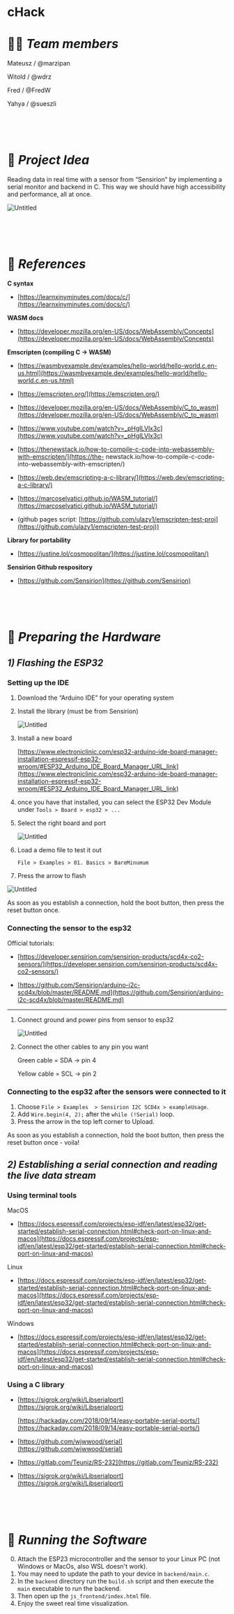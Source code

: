 # cHack

# 🧑‍💻 *Team members*

Mateusz / @marzipan

Witold / @wdrz

Fred / @FredW

Yahya / @sueszli

<br><br><br>

# 📃 *Project Idea*

Reading data in real time with a sensor from “Sensirion” by implementing a serial monitor and backend in C.
This way we should have high accessibility and performance, all at once.

![Untitled](./readme_assets/Untitled.png)

<br><br><br>

# 👀 *References*

**C syntax**

- [https://learnxinyminutes.com/docs/c/](https://learnxinyminutes.com/docs/c/)

**WASM docs**

- [https://developer.mozilla.org/en-US/docs/WebAssembly/Concepts](https://developer.mozilla.org/en-US/docs/WebAssembly/Concepts)

**Emscripten (compiling C → WASM)**

- [https://wasmbyexample.dev/examples/hello-world/hello-world.c.en-us.html](https://wasmbyexample.dev/examples/hello-world/hello-world.c.en-us.html)

- [https://emscripten.org/](https://emscripten.org/)

- [https://developer.mozilla.org/en-US/docs/WebAssembly/C_to_wasm](https://developer.mozilla.org/en-US/docs/WebAssembly/C_to_wasm)

- [https://www.youtube.com/watch?v=_pHgILVlx3c](https://www.youtube.com/watch?v=_pHgILVlx3c)

- [https://thenewstack.io/how-to-compile-c-code-into-webassembly-with-emscripten/](https://the- newstack.io/how-to-compile-c-code-into-webassembly-with-emscripten/)

- [https://web.dev/emscripting-a-c-library/](https://web.dev/emscripting-a-c-library/)

- [https://marcoselvatici.github.io/WASM_tutorial/](https://marcoselvatici.github.io/WASM_tutorial/)

- (github pages script: [https://github.com/ulazy1/emscripten-test-proj](https://github.com/ulazy1/emscripten-test-proj))


**Library for portability**

- [https://justine.lol/cosmopolitan/](https://justine.lol/cosmopolitan/)

**Sensirion Github respository**

- [https://github.com/Sensirion](https://github.com/Sensirion)

<br><br><br>

# 🔧 *Preparing the Hardware*

## *1) Flashing the ESP32*

### Setting up the IDE

1. Download the “Arduino IDE” for your operating system
2. Install the library (must be from Sensirion)
    
    ![Untitled](./readme_assets/Untitled%201.png)
    
3. Install a new board
    
    [https://www.electroniclinic.com/esp32-arduino-ide-board-manager-installation-espressif-esp32-wroom/#ESP32_Arduino_IDE_Board_Manager_URL_link](https://www.electroniclinic.com/esp32-arduino-ide-board-manager-installation-espressif-esp32-wroom/#ESP32_Arduino_IDE_Board_Manager_URL_link)
    
4. once you have that installed, you can select the ESP32 Dev Module under `Tools > Board > esp32 > ...`
5. Select the right board and port
    
    ![Untitled](./readme_assets/Untitled%202.png)
    
6. Load a demo file to test it out
    
    `File > Examples > 01. Basics > BareMinumum`
    

4. Press the arrow to flash

![Untitled](./readme_assets/Untitled%203.png)

As soon as you establish a connection, hold the boot button, then press the reset button once.

### Connecting the sensor to the esp32

Official tutorials:

- [https://developer.sensirion.com/sensirion-products/scd4x-co2-sensors/](https://developer.sensirion.com/sensirion-products/scd4x-co2-sensors/)

- [https://github.com/Sensirion/arduino-i2c-scd4x/blob/master/README.md](https://github.com/Sensirion/arduino-i2c-scd4x/blob/master/README.md)

---

1. Connect ground and power pins from sensor to esp32
    
    ![Untitled](./readme_assets/Untitled%204.png)
    
2. Connect the other cables to any pin you want
    
    Green cable = SDA → pin 4
    
    Yellow cable = SCL → pin 2

### Connecting to the esp32 after the sensors were connected to it

1. Choose `File > Examples  > Sensirion I2C SCD4x > exampleUsage`.
2. Add `Wire.begin(4, 2);` after the `while (!Serial)` loop.
3. Press the arrow in the top left corner to Upload.

As soon as you establish a connection, hold the boot button, then press the reset button once - voila!

## *2) Establishing a serial connection and reading the live data stream*

### Using terminal tools

MacOS

- [https://docs.espressif.com/projects/esp-idf/en/latest/esp32/get-started/establish-serial-connection.html#check-port-on-linux-and-macos](https://docs.espressif.com/projects/esp-idf/en/latest/esp32/get-started/establish-serial-connection.html#check-port-on-linux-and-macos)

Linux

- [https://docs.espressif.com/projects/esp-idf/en/latest/esp32/get-started/establish-serial-connection.html#check-port-on-linux-and-macos](https://docs.espressif.com/projects/esp-idf/en/latest/esp32/get-started/establish-serial-connection.html#check-port-on-linux-and-macos)

Windows

- [https://docs.espressif.com/projects/esp-idf/en/latest/esp32/get-started/establish-serial-connection.html#check-port-on-linux-and-macos](https://docs.espressif.com/projects/esp-idf/en/latest/esp32/get-started/establish-serial-connection.html#check-port-on-linux-and-macos)

### Using a C library

- [https://sigrok.org/wiki/Libserialport](https://sigrok.org/wiki/Libserialport)
    
    [https://hackaday.com/2018/09/14/easy-portable-serial-ports/](https://hackaday.com/2018/09/14/easy-portable-serial-ports/)
    
- [https://github.com/wjwwood/serial](https://github.com/wjwwood/serial)
- [https://gitlab.com/Teuniz/RS-232](https://gitlab.com/Teuniz/RS-232)
- [https://sigrok.org/wiki/Libserialport](https://sigrok.org/wiki/Libserialport)


<br><br><br>

# 🔧 *Running the Software*

0. Attach the ESP23 microcontroller and the sensor to your Linux PC (not Windows or MacOs, also WSL doesn't work).
1. You may need to update the path to your device in `backend/main.c`.
2. In the `backend` directory run the `build.sh` script and then execute the `main` executable to run the backend.
3. Then open up the `js_frontend/index.html` file.
4. Enjoy the sweet real time visualization.
